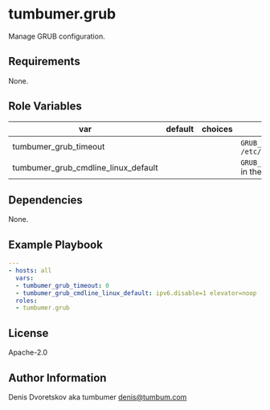 # tumbumer.grub

Manage GRUB configuration.

## Requirements

None.

## Role Variables

var | default | choices | description
---|---|---|---
tumbumer_grub_timeout | | | `GRUB_TIMEOUT` in the `/etc/default/grub`
tumbumer_grub_cmdline_linux_default | | | `GRUB_CMDLINE_LINUX_DEFAULT` in the `/etc/default/grub`

## Dependencies

None.

## Example Playbook

```yaml
---
- hosts: all
  vars:
  - tumbumer_grub_timeout: 0
  - tumbumer_grub_cmdline_linux_default: ipv6.disable=1 elevator=noop
  roles:
  - tumbumer.grub
```

## License

Apache-2.0

## Author Information

Denis Dvoretskov aka tumbumer <denis@tumbum.com>
